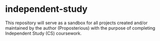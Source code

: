 # independent-study
 This repository will serve as a sandbox for all projects created and/or maintained by the author (Proposterious)  with the purpose of completing Independent Study (CS) coursework.
